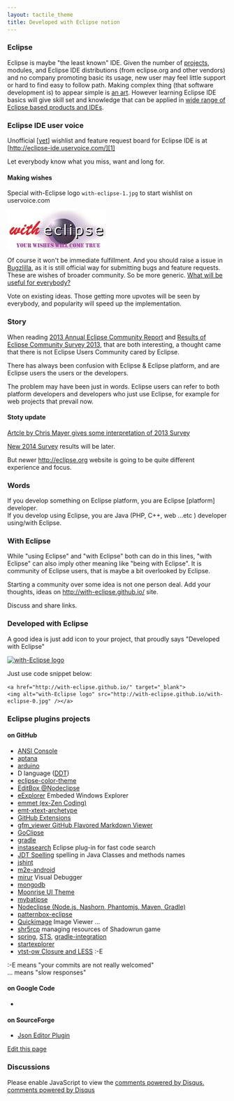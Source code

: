 ```yaml
---
layout: tactile_theme
title: Developed with Eclipse notion
---
```


### Eclipse

Eclipse is maybe "the least known" IDE. Given the number of [projects](https://projects.eclipse.org/list-of-projects),
 modules, and Eclipse IDE distributions
 (from eclipse.org and other vendors) and no company promoting basic its usage, new user may feel little support
 or hard to find easy to follow path. Making complex thing (that software development is) to appear simple is
 [an art](http://agilemanifesto.org/principles.html).
 However learning Eclipse IDE basics will give skill set and knowledge that can be applied
 in [wide range of Eclipse based products and IDEs](http://en.wikipedia.org/wiki/List_of_Eclipse-based_software).

### Eclipse IDE user voice

Unofficial [[yet](http://eclipse-ide.uservoice.com/forums/237853-eclipse-ide-ideas/suggestions/5380278)] wishlist
and feature request board for Eclipse IDE is at  
[http://eclipse-ide.uservoice.com/][1]

Let everybody know what you miss, want and long for.

  [1]: http://eclipse-ide.uservoice.com/forums/237853-eclipse-ide-ideas

#### Making wishes

Special with-Eclipse logo `with-eclipse-1.jpg` to start wishlist on uservoice.com

![with-eclipse-1.jpg](with-eclipse-1.jpg)

Of course it won't be immediate fulfillment. And you should raise a issue in [Bugzlilla](https://bugs.eclipse.org/bugs/),
 as it is still official way for submitting bugs and feature requests.
These are wishes of broader community. So be more generic. [What will be useful for everybody?][1]

Vote on existing ideas. Those getting more upvotes will be seen by everybody, and popularity will speed up the implementation. 

### Story

When reading [2013 Annual Eclipse Community Report](http://www.eclipse.org/org/foundation/reports/annual_report.php)
and [Results of Eclipse Community Survey 2013](http://eclipse.org/org/press-release/20130612_eclipsesurvey2013.php),
 that are both interesting, a thought came that there is not Eclipse Users Community cared by Eclipse.
 
There has always been confusion with Eclipse & Eclipse platform, and are Eclipse users the users or the developers.

The problem may have been just in words. Eclipse users can refer to both platform developers
and developers who just use Eclipse, for example for web projects that prevail now.

#### Stoty update

[Artcle by Chris Mayer gives some interpretation of 2013 Survey ](http://jaxenter.com/eclipse-popularity-dips-after-juno-4-2-platform-release-survey-finds-47366.html)

[New 2014 Survey](https://www.surveymonkey.com/s/eclipsecommunity2014) results will be later.

But newer http://eclipse.org website is going to be quite different experience and focus.

<!-- 

http://www.theserverside.com/feature/Whats-the-Big-IDE-Comparing-Eclipse-vs-NetBeans
-->

### Words

If you develop something on Eclipse platform, you are Eclipse [platform] developer.  
If you develop using Eclipse, you are Java (PHP, C++, web ...etc ) developer using/with Eclipse.

### With Eclipse

While "using Eclipse" and "with Eclipse" both can do in this lines, "with Eclipse" can also imply other meaning like
"being with Eclipse". It is community of Eclipse users, that is maybe a bit overlooked by Eclipse.

Starting a community over some idea is not one person deal. Add your thoughts, ideas on <http://with-eclipse.github.io/> site.

Discuss and share links.

### Developed with Eclipse

A good idea is just add icon to your project, that proudly says "Developed with Eclipse"

<!--
![with-eclipse-1.jpg](with-eclipse-1.jpg)
-->

<a href="http://with-eclipse.github.io/"><img alt="with-Eclipse logo" src="http://with-eclipse.github.io/with-eclipse-0.jpg" /></a>

Just use code snippet below:

	<a href="http://with-eclipse.github.io/" target="_blank">
	<img alt="with-Eclipse logo" src="http://with-eclipse.github.io/with-eclipse-0.jpg" /></a>

### Eclipse plugins projects 

#### on GitHub

- [ANSI Console](https://github.com/mihnita/ansi-econsole)
- [aptana](https://github.com/aptana/studio3)
- [arduino](https://github.com/jantje/arduino-eclipse-plugin)
- D language ([DDT](https://github.com/bruno-medeiros/DDT))
- [eclipse-color-theme](https://github.com/eclipse-color-theme/eclipse-color-theme)
- [EditBox @Nodeclipse](https://github.com/Nodeclipse/EditBox)
- [eExplorer](https://github.com/culmat/eExplorer) Embeded Windows Explorer
- [emmet (ex-Zen Coding)](https://github.com/emmetio/emmet-eclipse)
- [emt-xtext-archetype](https://github.com/fuinorg/emt-xtext-archetype)
- [GitHub Extensions](https://github.com/ANCIT/eGit-extensions)
- [gfm_viewer GitHub Flavored Markdown Viewer](https://github.com/satyagraha/gfm_viewer)
- [GoClipse](https://github.com/sesteel/goclipse)
- [gradle](https://github.com/spring-projects/eclipse-integration-gradle)
- [instasearch](https://github.com/ajermakovics/eclipse-instasearch) Eclipse plug-in for fast code search
- [JDT Spelling](https://github.com/hendrens/jdt.spelling) spelling in Java Classes and methods names
- [jshint](https://github.com/eclipsesource/jshint-eclipse/)
- [m2e-android](https://github.com/rgladwell/m2e-android)
- [mirur](https://github.com/brandonborkholder/mirur) Visual Debugger
- [mongodb](https://github.com/Kanatoko/MonjaDB)
- [Moonrise UI Theme](https://github.com/guari/eclipse-ui-theme)
- [mybatipse](https://github.com/harawata/mybatipse)
- [Nodeclipse (Node.js, Nashorn, Phantomjs, Maven, Gradle)](https://github.com/Nodeclipse/nodeclipse-1)
- [patternbox-eclipse](https://github.com/patternbox/patternbox-eclipse)
- [Quickimage](https://github.com/persal/quickimage) Image Viewer ...
- [shr5rcp](https://github.com/UrsZeidler/shr5rcp) managing resources of Shadowrun game
- [spring](?), [STS](https://github.com/spring-projects/eclipse-integration-commons),
 [gradle-integration](https://github.com/spring-projects/eclipse-integration-gradle/)
- [startexplorer](https://github.com/basti1302/startexplorer/)
- [vtst-ow Closure and LESS](https://github.com/vtst/ow) :-E 

:-E means "your commits are not really welcomed"  
... means "slow responses"

#### on Google Code

-

#### on SourceForge

- [Json Editor Plugin](https://sourceforge.net/projects/eclipsejsonedit/)


[Edit this page](https://github.com/with-Eclipse/with-eclipse.github.io/edit/master/index.md)



### Discussions

<div id="disqus_thread"></div>
<script type="text/javascript">
    /* * * CONFIGURATION VARIABLES: EDIT BEFORE PASTING INTO YOUR WEBPAGE * * */
    var disqus_shortname = 'with-eclipse'; // required: replace example with your forum shortname

    /* * * DON'T EDIT BELOW THIS LINE * * */
    (function() {
        var dsq = document.createElement('script'); dsq.type = 'text/javascript'; dsq.async = true;
        dsq.src = '//' + disqus_shortname + '.disqus.com/embed.js';
        (document.getElementsByTagName('head')[0] || document.getElementsByTagName('body')[0]).appendChild(dsq);
    })();
</script>
<noscript>Please enable JavaScript to view the <a href="http://disqus.com/?ref_noscript">comments powered by Disqus.</a></noscript>
<a href="http://disqus.com" class="dsq-brlink">comments powered by <span class="logo-disqus">Disqus</span></a>

